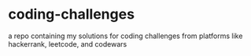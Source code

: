 # coding-challenges
a repo containing my solutions for coding challenges from platforms like hackerrank, leetcode, and codewars
